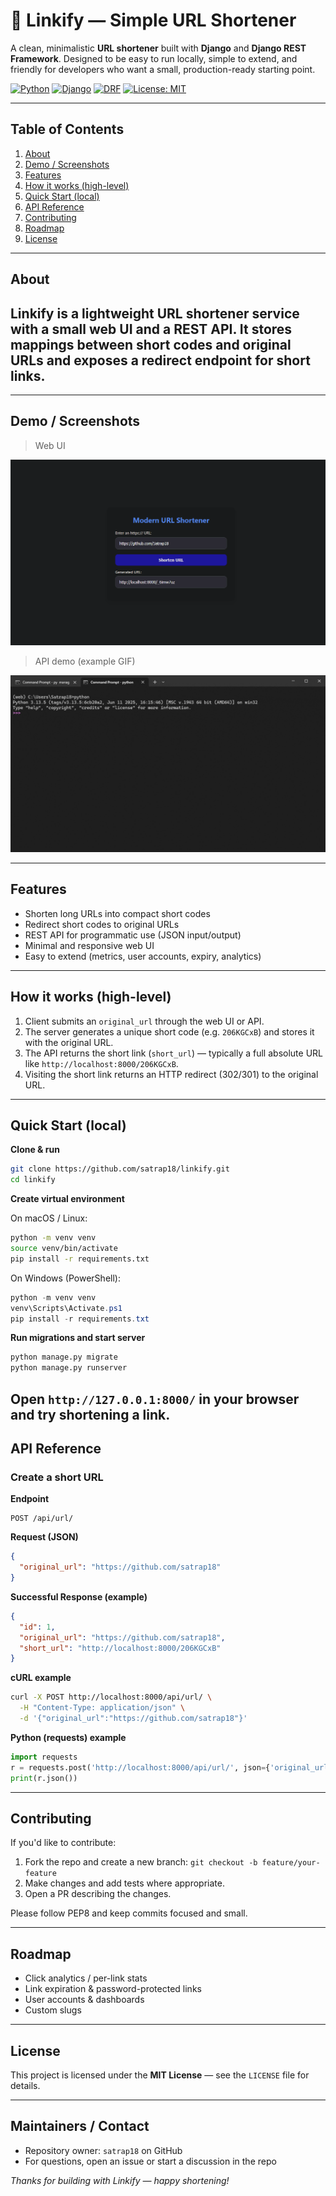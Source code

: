 # 🚀 Linkify — Simple URL Shortener

A clean, minimalistic **URL shortener** built with **Django** and **Django REST Framework**. Designed to be easy to run locally, simple to extend, and friendly for developers who want a small, production-ready starting point.

[![Python](https://img.shields.io/badge/Python-3.8%2B-blue)](https://python.org) [![Django](https://img.shields.io/badge/Django-4.2%2B-green)](https://djangoproject.com) [![DRF](https://img.shields.io/badge/DRF-3.14%2B-red)](https://www.django-rest-framework.org) [![License: MIT](https://img.shields.io/badge/License-MIT-yellow.svg)](LICENSE)

---

## Table of Contents

1. [About](#about)
2. [Demo / Screenshots](#demo--screenshots)
3. [Features](#features)
4. [How it works (high-level)](#how-it-works-high-level)
5. [Quick Start (local)](#quick-start-local)
6. [API Reference](#api-reference)
7. [Contributing](#contributing)
8. [Roadmap](#roadmap)
9. [License](#license)

---

## About

Linkify is a lightweight URL shortener service with a small web UI and a REST API. It stores mappings between short codes and original URLs and exposes a redirect endpoint for short links.
---

---

## Demo / Screenshots

> Web UI

![Web UI](img/web-ui.png)

> API demo (example GIF)

![API Demo](img/api-demo.gif)

---

## Features

* Shorten long URLs into compact short codes
* Redirect short codes to original URLs
* REST API for programmatic use (JSON input/output)
* Minimal and responsive web UI
* Easy to extend (metrics, user accounts, expiry, analytics)

---

## How it works (high-level)

1. Client submits an `original_url` through the web UI or API.
2. The server generates a unique short code (e.g. `206KGCxB`) and stores it with the original URL.
3. The API returns the short link (`short_url`) — typically a full absolute URL like `http://localhost:8000/206KGCxB`.
4. Visiting the short link returns an HTTP redirect (302/301) to the original URL.

---

## Quick Start (local)

**Clone & run**

```bash
git clone https://github.com/satrap18/linkify.git
cd linkify
```

**Create virtual environment**

On macOS / Linux:

```bash
python -m venv venv
source venv/bin/activate
pip install -r requirements.txt
```

On Windows (PowerShell):

```powershell
python -m venv venv
venv\Scripts\Activate.ps1
pip install -r requirements.txt
```

**Run migrations and start server**

```bash
python manage.py migrate
python manage.py runserver
```

Open `http://127.0.0.1:8000/` in your browser and try shortening a link.
---

## API Reference

### Create a short URL

**Endpoint**

```
POST /api/url/
```

**Request (JSON)**

```json
{
  "original_url": "https://github.com/satrap18"
}
```

**Successful Response (example)**

```json
{
  "id": 1,
  "original_url": "https://github.com/satrap18",
  "short_url": "http://localhost:8000/206KGCxB"
}
```

**cURL example**

```bash
curl -X POST http://localhost:8000/api/url/ \
  -H "Content-Type: application/json" \
  -d '{"original_url":"https://github.com/satrap18"}'
```

**Python (requests) example**

```python
import requests
r = requests.post('http://localhost:8000/api/url/', json={'original_url': 'https://github.com/satrap18'})
print(r.json())
```

---
## Contributing

If you'd like to contribute:

1. Fork the repo and create a new branch: `git checkout -b feature/your-feature`
2. Make changes and add tests where appropriate.
3. Open a PR describing the changes.

Please follow PEP8 and keep commits focused and small.

---

## Roadmap

* Click analytics / per-link stats
* Link expiration & password-protected links
* User accounts & dashboards
* Custom slugs

---

## License

This project is licensed under the **MIT License** — see the `LICENSE` file for details.

---

## Maintainers / Contact

* Repository owner: `satrap18` on GitHub
* For questions, open an issue or start a discussion in the repo

*Thanks for building with Linkify — happy shortening!*

